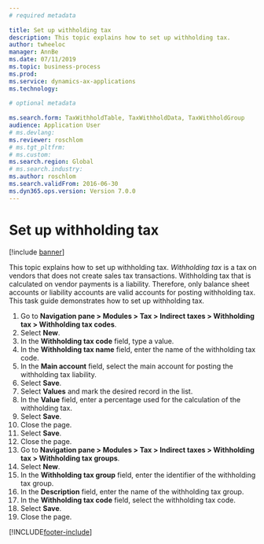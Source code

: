 ```yaml
--- 
# required metadata 
 
title: Set up withholding tax
description: This topic explains how to set up withholding tax.   
author: twheeloc
manager: AnnBe 
ms.date: 07/11/2019  
ms.topic: business-process  
ms.prod:  
ms.service: dynamics-ax-applications 
ms.technology:  
 
# optional metadata 
 
ms.search.form: TaxWithholdTable, TaxWithholdData, TaxWithholdGroup   
audience: Application User 
# ms.devlang:  
ms.reviewer: roschlom
# ms.tgt_pltfrm:  
# ms.custom:  
ms.search.region: Global
# ms.search.industry: 
ms.author: roschlom
ms.search.validFrom: 2016-06-30 
ms.dyn365.ops.version: Version 7.0.0 
---
```

# Set up withholding tax

[!include [banner](../../includes/banner.md)]

This topic explains how to set up withholding tax. *Withholding tax* is a tax on vendors that does not create sales tax transactions. Withholding tax that is calculated on vendor payments is a liability. Therefore, only balance sheet accounts or liability accounts are valid accounts for posting withholding tax. This task guide demonstrates how to set up withholding tax.

1. Go to **Navigation pane > Modules > Tax > Indirect taxes > Withholding tax > Withholding tax codes**.
2. Select **New**.
3. In the **Withholding tax code** field, type a value.
4. In the **Withholding tax name** field, enter the name of the withholding tax code.
5. In the **Main account** field, select the main account for posting the withholding tax liability.
6. Select **Save**.
7. Select **Values** and mark the desired record in the list.
8. In the **Value** field, enter a percentage used for the calculation of the withholding tax.
9. Select **Save**.
10. Close the page.
11. Select **Save**.
12. Close the page.
13. Go to **Navigation pane > Modules > Tax > Indirect taxes > Withholding tax > Withholding tax groups**.
14. Select **New**.
15. In the **Withholding tax group** field, enter the identifier of the withholding tax group.
16. In the **Description** field, enter the name of the withholding tax group.
17. In the **Withholding tax code** field, select the withholding tax code.
18. Select **Save**.
19. Close the page.



[!INCLUDE[footer-include](../../../includes/footer-banner.md)]
